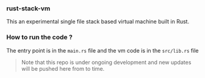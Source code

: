 ### rust-stack-vm
This an experimental single file stack based virtual machine built in Rust.

### How to run the code ?

The entry point is in the `main.rs` file and the vm code is in the `src/lib.rs` file



> Note that this repo is under ongoing development and new updates will be pushed here from to time.
